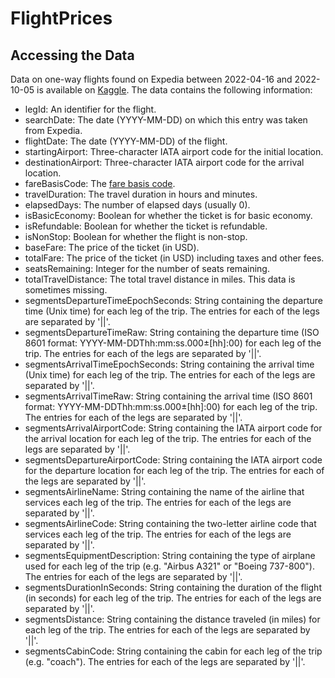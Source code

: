 # FlightPrices

## Accessing the Data ##

Data on one-way flights found on Expedia between 2022-04-16 and 2022-10-05 is available on [Kaggle](https://www.kaggle.com/datasets/dilwong/flightprices). The data contains the following information:
- legId: An identifier for the flight.
- searchDate: The date (YYYY-MM-DD) on which this entry was taken from Expedia.
- flightDate: The date (YYYY-MM-DD) of the flight.
- startingAirport: Three-character IATA airport code for the initial location.
- destinationAirport: Three-character IATA airport code for the arrival location.
- fareBasisCode: The [fare basis code](https://en.wikipedia.org/wiki/Fare_basis_code).
- travelDuration: The travel duration in hours and minutes.
- elapsedDays: The number of elapsed days (usually 0).
- isBasicEconomy: Boolean for whether the ticket is for basic economy.
- isRefundable: Boolean for whether the ticket is refundable.
- isNonStop: Boolean for whether the flight is non-stop.
- baseFare: The price of the ticket (in USD).
- totalFare: The price of the ticket (in USD) including taxes and other fees.
- seatsRemaining: Integer for the number of seats remaining.
- totalTravelDistance: The total travel distance in miles. This data is sometimes missing.
- segmentsDepartureTimeEpochSeconds: String containing the departure time (Unix time) for each leg of the trip. The entries for each of the legs are separated by '||'.
- segmentsDepartureTimeRaw: String containing the departure time (ISO 8601 format: YYYY-MM-DDThh:mm:ss.000±[hh]:00) for each leg of the trip. The entries for each of the legs are separated by '||'.
- segmentsArrivalTimeEpochSeconds: String containing the arrival time (Unix time) for each leg of the trip. The entries for each of the legs are separated by '||'.
- segmentsArrivalTimeRaw: String containing the arrival time (ISO 8601 format: YYYY-MM-DDThh:mm:ss.000±[hh]:00) for each leg of the trip. The entries for each of the legs are separated by '||'.
- segmentsArrivalAirportCode: String containing the IATA airport code for the arrival location for each leg of the trip. The entries for each of the legs are separated by '||'.
- segmentsDepartureAirportCode: String containing the IATA airport code for the departure location for each leg of the trip. The entries for each of the legs are separated by '||'.
- segmentsAirlineName: String containing the name of the airline that services each leg of the trip. The entries for each of the legs are separated by '||'.
- segmentsAirlineCode: String containing the two-letter airline code that services each leg of the trip. The entries for each of the legs are separated by '||'.
- segmentsEquipmentDescription: String containing the type of airplane used for each leg of the trip (e.g. "Airbus A321" or "Boeing 737-800"). The entries for each of the legs are separated by '||'.
- segmentsDurationInSeconds: String containing the duration of the flight (in seconds) for each leg of the trip. The entries for each of the legs are separated by '||'.
- segmentsDistance: String containing the distance traveled (in miles) for each leg of the trip. The entries for each of the legs are separated by '||'.
- segmentsCabinCode: String containing the cabin for each leg of the trip (e.g. "coach"). The entries for each of the legs are separated by '||'.